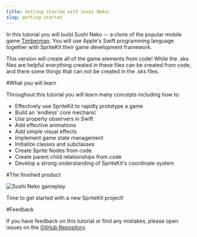 ```yaml
---
title: Getting started with Sushi Neko!
slug: getting-started
---
```


In this tutorial you will build Sushi Neko -- a clone of the popular mobile game
[Timberman](https://itunes.apple.com/us/app/timberman/id871809581?mt=8). You will use Apple's Swift programming language
together with SpriteKit their game development framework.

This version will create all of the game elements from code! While the .sks files are helpful everything created in these
files can be created from code, and there some things that can not be created in the .sks files. 

#What you will learn

Throughout this tutorial you will learn many concepts including how to:

- Effectively use SpriteKit to rapidly prototype a game
- Build an 'endless' core mechanic
- Use property observers in Swift
- Add effective animations
- Add simple visual effects
- Implement game state management
- Initialize classes and subclasses
- Create Sprite Nodes from code
- Create parent child relationships from code
- Develop a strong understanding of SpriteKit's coordinate system

#The finished product

![Sushi Neko gameplay](../Tutorial-Images/animated_gameplay.gif)

Time to get started with a new SpriteKit project!

#Feedback

If you have feedback on this tutorial or find any mistakes, please open issues on the 
[GitHub Repository](https://github.com/MakeSchool-Tutorials/Sushi-Neko-SpriteKit-Swift).

